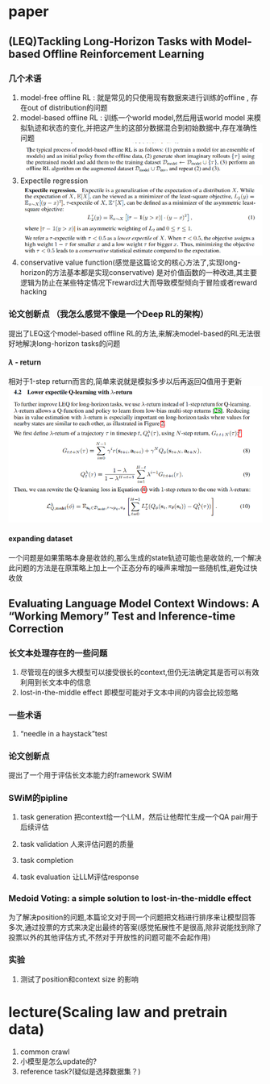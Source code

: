 # paper
## (LEQ)Tackling Long-Horizon Tasks with Model-based Offline Reinforcement Learning


### 几个术语
1. model-free offline RL : 就是常见的只使用现有数据来进行训练的offline  , 存在out of distribution的问题
2. model-based offline RL : 训练一个world model,然后用该world model 来模拟轨迹和状态的变化,并把这产生的这部分数据混合到初始数据中,存在准确性问题
![1720529686643](image/day5/1720529686643.png)
3. Expectile regression 
![1720577181916](image/day6/1720577181916.png)
4.  conservative value function(感觉是这篇论文的核心方法了,实现long-horizon的方法基本都是实现conservative)
是对价值函数的一种改进,其主要逻辑为防止在某些特定情况下reward过大而导致模型倾向于冒险或者reward hacking
### 论文创新点 （我怎么感觉不像是一个Deep RL的架构）
提出了LEQ这个model-based offline RL的方法,来解决model-based的RL无法很好地解决long-horizon tasks的问题
#### $\lambda$ - return
相对于1-step return而言的,简单来说就是模拟多步以后再返回Q值用于更新
![1720579496493](image/day6/1720579496493.png)

#### expanding dataset
一个问题是如果策略本身是收敛的,那么生成的state轨迹可能也是收敛的,一个解决此问题的方法是在原策略上加上一个正态分布的噪声来增加一些随机性,避免过快收敛

## Evaluating Language Model Context Windows: A “Working Memory” Test and Inference-time Correction

### 长文本处理存在的一些问题
1. 尽管现在的很多大模型可以接受很长的context,但仍无法确定其是否可以有效利用到长文本中的信息
2. lost-in-the-middle effect
即模型可能对于文本中间的内容会比较忽略
### 一些术语
1. “needle in a haystack”test

### 论文创新点
提出了一个用于评估长文本能力的framework SWiM

### SWiM的pipline
1. task generation
把context给一个LLM，然后让他帮忙生成一个QA pair用于后续评估
2. task validation 
人来评估问题的质量
3. task completion

4. task evaluation
让LLM评估response

### Medoid Voting: a simple solution to lost-in-the-middle effect

为了解决position的问题,本篇论文对于同一个问题把文档进行排序来让模型回答多次,通过投票的方式来决定出最终的答案(感觉拓展性不是很高,除非说能找到除了投票以外的其他评估方式,不然对于开放性的问题可能不会起作用)

### 实验
1. 测试了position和context size 的影响

# lecture(Scaling law and **pretrain data**)
1. common crawl
2. 小模型是怎么update的?
3. reference task?(疑似是选择数据集？)
